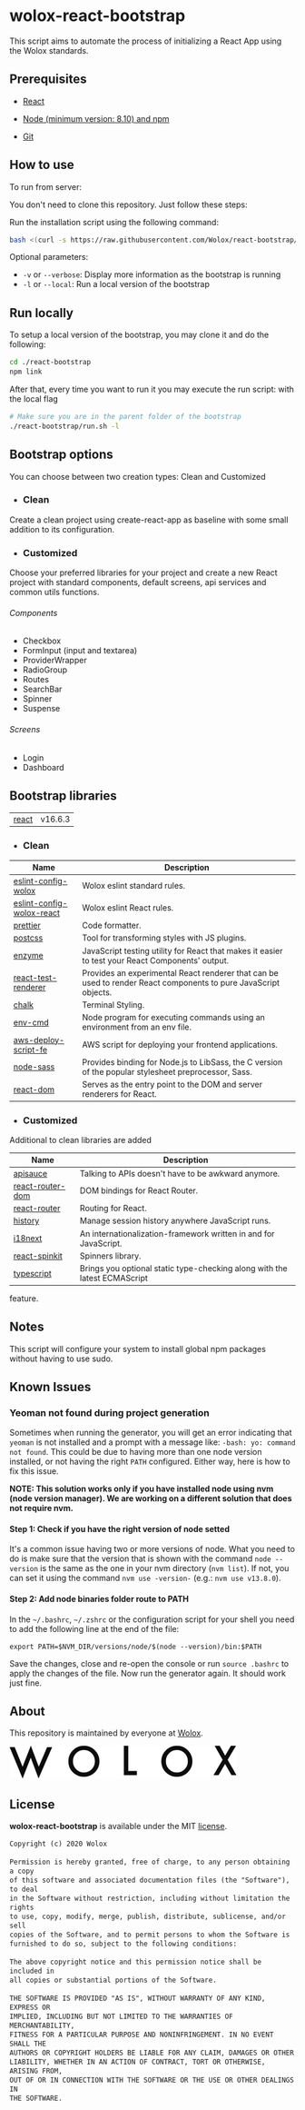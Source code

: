 wolox-react-bootstrap
==================

This script aims to automate the process of initializing a React App using the Wolox standards.

## Prerequisites

- [React](https://facebook.github.io/react/docs/getting-started.html)

- [Node (minimum version: 8.10) and npm](https://github.com/creationix/nvm#install-script)

- [Git](https://git-scm.com/book/en/v2/Getting-Started-Installing-Git)


## How to use

To run from server:

You don't need to clone this repository. Just follow these steps:

Run the installation script using the following command:

```bash
bash <(curl -s https://raw.githubusercontent.com/Wolox/react-bootstrap/development/run.sh)
```
Optional parameters:

- `-v` or `--verbose`: Display more information as the bootstrap is running
- `-l` or `--local`: Run a local version of the bootstrap

## Run locally

To setup a local version of the bootstrap, you may clone it and do the following:
```bash
cd ./react-bootstrap
npm link
```

After that, every time you want to run it you may execute the run script: with the local flag
```bash
# Make sure you are in the parent folder of the bootstrap
./react-bootstrap/run.sh -l
```

## Bootstrap options

You can choose between two creation types: Clean and Customized

- ### Clean

Create a clean project using create-react-app as baseline with some small addition to its configuration.

- ### Customized

Choose your preferred libraries for your project and create a new React project with standard components, default screens, api services and common utils functions.

###### Components
- Checkbox
- FormInput (input and textarea)
- ProviderWrapper
- RadioGroup
- Routes
- SearchBar
- Spinner
- Suspense

###### Screens
- Login
- Dashboard

## Bootstrap libraries

|||
|----|-----------|
|[react]()| v16.6.3


- ### Clean

|Name|Description|
|----|-----------|
|[eslint-config-wolox](https://github.com/Wolox/eslint-config-wolox)| Wolox eslint standard rules.
|[eslint-config-wolox-react](https://github.com/Wolox/eslint-config-wolox-react)| Wolox eslint React rules.
|[prettier]()| Code formatter.
|[postcss](https://www.npmjs.com/package/postcss)| Tool for transforming styles with JS plugins.
|[enzyme](https://www.npmjs.com/package/enzyme)| JavaScript testing utility for React that makes it easier to test your React Components' output.
|[react-test-renderer](https://www.npmjs.com/package/react-test-renderer)| Provides an experimental React renderer that can be used to render React components to pure JavaScript objects.
|[chalk](https://www.npmjs.com/package/chalk)| Terminal Styling.
|[env-cmd](https://www.npmjs.com/package/env-cmd)| Node program for executing commands using an environment from an env file.
|[aws-deploy-script-fe](https://www.npmjs.com/package/aws-deploy-script-fe)| AWS script for deploying your frontend applications.
|[node-sass](https://github.com/sass/node-sass)| Provides binding for Node.js to LibSass, the C version of the popular stylesheet preprocessor, Sass.
|[react-dom](https://www.npmjs.com/package/react-dom)| Serves as the entry point to the DOM and server renderers for React.

- ### Customized

Additional to clean libraries are added 

|Name|Description|
|----|-----------|
|[apisauce](https://github.com/infinitered/apisauce)| Talking to APIs doesn't have to be awkward anymore.
|[react-router-dom](https://github.com/ReactTraining/react-router/tree/master/packages/react-router-dom)| DOM bindings for React Router.
|[react-router](https://github.com/ReactTraining/react-router)| Routing for React.
|[history](https://www.npmjs.com/package/history)| Manage session history anywhere JavaScript runs.
|[i18next](https://www.i18next.com/)| An internationalization-framework written in and for JavaScript.
|[react-spinkit](https://kyleamathews.github.io/react-spinkit/)| Spinners library.
|[typescript](https://www.typescriptlang.org/)| Brings you optional static type-checking along with the latest ECMAScript
feature.

## Notes

This script will configure your system to install global npm packages without having to use sudo.

## Known Issues

### Yeoman not found during project generation

Sometimes when running the generator, you will get an error indicating that `yeoman` is not installed and a prompt with a message like: `-bash: yo: command not found`. This could be due to having more than one node version installed, or not having the right `PATH` configured. Either way, here is how to fix this issue.

**NOTE: This solution works only if you have installed node using nvm (node version manager). We are working on a different solution that does not require nvm.**

#### Step 1: Check if you have the right version of node setted
It's a common issue having two or more versions of node. What you need to do is make sure that the version that is shown with the command `node --version` is the same as the one in your nvm directory (`nvm list`). If not, you can set it using the command `nvm use -version-` (e.g.: `nvm use v13.8.0`).

#### Step 2: Add node binaries folder route to PATH
In the `~/.bashrc`, `~/.zshrc` or the configuration script for your shell you need to add the following line at the end of the file:

```
export PATH=$NVM_DIR/versions/node/$(node --version)/bin:$PATH
```

Save the changes, close and re-open the console or run `source .bashrc` to apply the changes of the file. Now run the generator again. It should work just fine.

## About

This repository is maintained by everyone at [Wolox](https://wolox.co).

![Wolox](https://raw.githubusercontent.com/Wolox/press-kit/master/logos/logo_banner.png)

## License

**wolox-react-bootstrap** is available under the MIT [license](LICENSE).

    Copyright (c) 2020 Wolox

    Permission is hereby granted, free of charge, to any person obtaining a copy
    of this software and associated documentation files (the "Software"), to deal
    in the Software without restriction, including without limitation the rights
    to use, copy, modify, merge, publish, distribute, sublicense, and/or sell
    copies of the Software, and to permit persons to whom the Software is
    furnished to do so, subject to the following conditions:

    The above copyright notice and this permission notice shall be included in
    all copies or substantial portions of the Software.

    THE SOFTWARE IS PROVIDED "AS IS", WITHOUT WARRANTY OF ANY KIND, EXPRESS OR
    IMPLIED, INCLUDING BUT NOT LIMITED TO THE WARRANTIES OF MERCHANTABILITY,
    FITNESS FOR A PARTICULAR PURPOSE AND NONINFRINGEMENT. IN NO EVENT SHALL THE
    AUTHORS OR COPYRIGHT HOLDERS BE LIABLE FOR ANY CLAIM, DAMAGES OR OTHER
    LIABILITY, WHETHER IN AN ACTION OF CONTRACT, TORT OR OTHERWISE, ARISING FROM,
    OUT OF OR IN CONNECTION WITH THE SOFTWARE OR THE USE OR OTHER DEALINGS IN
    THE SOFTWARE.
